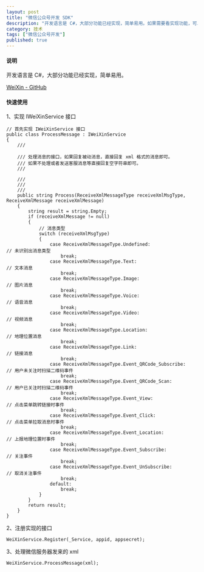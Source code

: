 ```yaml
---
layout: post
title: "微信公众号开发 SDK"
description: "开发语言是 C#，大部分功能已经实现，简单易用。如果需要看实现功能，可以扫描下面二维码，关注测试帐号。"
category: 技术
tags: ["微信公众号开发"]
published: true
---
```


#### 说明 ####

开发语言是 C#，大部分功能已经实现，简单易用。 

[WeiXin - GitHub](https://github.com/WangWenzhuang/WeiXin)

#### 快速使用 ####

1、实现 IWeiXinService 接口

<pre><code class="language-csharp">// 首先实现 IWeiXinService 接口
public class ProcessMessage : IWeiXinService
{
    /// <summary>
    /// 处理消息的接口，如果回复被动消息，直接回复 xml 格式的消息即可。
    /// 如果不处理或者发送客服消息等直接回复空字符串即可。
    /// </summary>
    /// <param name="receiveXmlMsgType"></param>
    /// <param name="receiveXmlMessage"></param>
    /// <returns></returns>
    public string Process(ReceiveXmlMessageType receiveXmlMsgType, ReceiveXmlMessage receiveXmlMessage)
    {
        string result = string.Empty;
        if (receiveXmlMessage != null)
        {
            // 消息类型
            switch (receiveXmlMsgType)
            {
                case ReceiveXmlMessageType.Undefined:                          // 未识别出消息类型
                    break;
                case ReceiveXmlMessageType.Text:                               // 文本消息
                    break;
                case ReceiveXmlMessageType.Image:                              // 图片消息
                    break;
                case ReceiveXmlMessageType.Voice:                              // 语音消息
                    break;
                case ReceiveXmlMessageType.Video:                              // 视频消息
                    break;
                case ReceiveXmlMessageType.Location:                           // 地理位置消息
                    break;
                case ReceiveXmlMessageType.Link:                               // 链接消息
                    break;
                case ReceiveXmlMessageType.Event_QRCode_Subscribe:             // 用户未关注时扫描二维码事件
                    break;
                case ReceiveXmlMessageType.Event_QRCode_Scan:                  // 用户已关注时扫描二维码事件
                    break;
                case ReceiveXmlMessageType.Event_View:                         // 点击菜单跳转链接时事件
                    break;
                case ReceiveXmlMessageType.Event_Click:                        // 点击菜单拉取消息时事件
                    break;
                case ReceiveXmlMessageType.Event_Location:                     // 上报地理位置时事件
                    break;
                case ReceiveXmlMessageType.Event_Subscribe:                    // 关注事件
                    break;
                case ReceiveXmlMessageType.Event_UnSubscribe:                  // 取消关注事件
                    break;
                default:
                    break;
            }
        }
        return result;
    }
}</code></pre>

2、注册实现的接口

<pre><code class="language-csharp">WeiXinService.Register(_Service, appid, appsecret);</code></pre>

3、处理微信服务器发来的 xml

<pre><code class="language-csharp">WeiXinService.ProcessMessage(xml);</code></pre>
